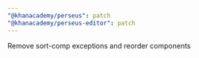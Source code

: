 ```yaml
---
"@khanacademy/perseus": patch
"@khanacademy/perseus-editor": patch
---
```


Remove sort-comp exceptions and reorder components

